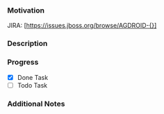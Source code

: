 ### Motivation

<!-- The reason underlying the contents of the PR, can be a link to the originating JIRA -->

JIRA: [https://issues.jboss.org/browse/AGDROID-{}]

### Description

<!-- The contents of the Pull Request, such as an overview of the changes implemented and impacted areas, additions, removals, etc. -->

### Progress

- [x] Done Task
- [ ] Todo Task

### Additional Notes

<!-- Optional, extra context or instructions around the contents of this Pull Request -->